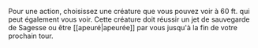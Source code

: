 Pour une action, choisissez une créature que vous pouvez voir à 60 ft. qui peut également vous voir. Cette créature doit réussir un jet de sauvegarde de Sagesse ou être [[apeuré|apeurée]] par vous jusqu'à la fin de votre prochain tour.